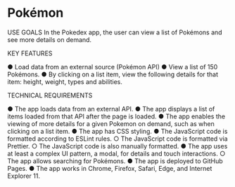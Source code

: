 
# Pokémon

USE GOALS
In the Pokedex app, the user can view a list of Pokémons and see more details on demand.

KEY FEATURES

● Load data from an external source (Pokémon API)
● View a list of 150 Pokémons.
● By clicking on a list item, view the following details for that item: height, weight, types and abilities.

TECHNICAL REQUIREMENTS

● The app loads data from an external API.
● The app displays a list of items loaded from that API after the page is loaded.
● The app enables the viewing of more details for a given Pokemon on demand, such as when clicking on a list item.
● The app has CSS styling.
● The JavaScript code is formatted according to ESLint rules.
○ The JavaScript code is formatted via Prettier.
○ The JavaScript code is also manually formatted.
● The app uses at least a complex UI pattern, a modal, for details and touch interactions.
○ The app allows searching for Pokémons.
● The app is deployed to GitHub Pages.
● The app works in Chrome, Firefox, Safari, Edge, and Internet Explorer 11.


